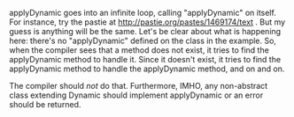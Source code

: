 applyDynamic goes into an infinite loop, calling "applyDynamic" on itself.  For instance, try the pastie at http://pastie.org/pastes/1469174/text .  But my guess is anything will be the same.
Let's be clear about what is happening here: there's no "applyDynamic" defined on the class in the example. So, when the compiler sees that a method does not exist, it tries to find the applyDynamic method to handle it. Since it doesn't exist, it tries to find the applyDynamic method to handle the applyDynamic method, and on and on.

The compiler should _not_ do that. Furthermore, IMHO, any non-abstract class extending Dynamic should implement applyDynamic or an error should be returned.
